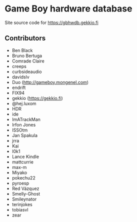 <!--
SPDX-FileCopyrightText: 2017-2022 Joonas Javanainen <joonas.javanainen@gmail.com>

SPDX-License-Identifier: CC0-1.0
-->

# Game Boy hardware database

Site source code for https://gbhwdb.gekkio.fi

## Contributors

* Ben Black
* Bruno Bertuga
* Comrade Claire
* creeps
* curbsideaudio
* davidslv
* Duo (http://gameboy.mongenel.com)
* endrift
* FIX94
* gekkio (https://gekkio.fi)
* @hej.luxom
* HDR
* ide
* ImATrackMan
* Irfon Jones
* ISSOtm
* Jan Spakula
* jrra
* Kai
* l0k1
* Lance Kindle
* mattcurrie
* max-m
* Miyako
* pokechu22
* pyroesp
* Red Vázquez
* Smelly-Ghost
* Smileynator
* terinjokes
* tobiasvl
* zear
